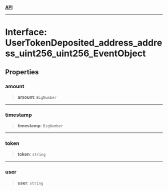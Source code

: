 [**API**](../../../README.md)

***

# Interface: UserTokenDeposited\_address\_address\_uint256\_uint256\_EventObject

## Properties

### amount

> **amount**: `BigNumber`

***

### timestamp

> **timestamp**: `BigNumber`

***

### token

> **token**: `string`

***

### user

> **user**: `string`
